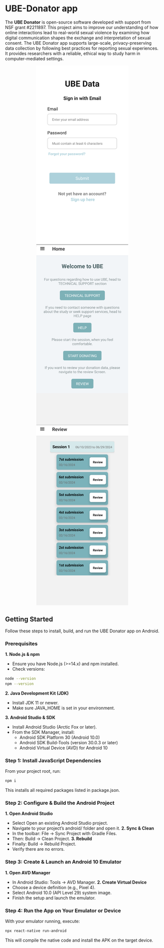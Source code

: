 # UBE-Donator app
The **UBE Donator** is open-source software developed with support from NSF grant #2211897. This project aims to improve our understanding of how online interactions lead to real-world sexual violence by examining how digital communication shapes the exchange and interpretation of sexual consent. The UBE Donator app supports large-scale, privacy-preserving data collection by following best practices for reporting sexual experiences. It provides researchers with a reliable, ethical way to study harm in computer-mediated settings.

<p align="center">
  <img src="images/Screenshot1.png" alt="Figure A" width="300" />
  <img src="images/Screenshot2.png" alt="Figure B" width="300" />
  <img src="images/Screenshot3.png" alt="Figure C" width="300" />
</p>
 
## Getting Started
Follow these steps to install, build, and run the UBE Donator app on Android.

### Prerequisites
**1. Node.js & npm**
- Ensure you have Node.js (>=14.x) and npm installed.
- Check versions:
```bash
node --version
npm --version
```
**2. Java Development Kit (JDK)**
- Install JDK 11 or newer.
- Make sure JAVA_HOME is set in your environment.
  
**3. Android Studio & SDK**
- Install Android Studio (Arctic Fox or later).
- From the SDK Manager, install:
  - Android SDK Platform 30 (Android 10.0)
  - Android SDK Build-Tools (version 30.0.3 or later)
  - Android Virtual Device (AVD) for Android 10

### Step 1: Install JavaScript Dependencies
From your project root, run:
```bash
npm i
```
This installs all required packages listed in package.json.
### Step 2: Configure & Build the Android Project 
**1. Open Android Studio**
- Select Open an existing Android Studio project.
- Navigate to your project’s android/ folder and open it.
**2. Sync & Clean**
- In the toolbar: File → Sync Project with Gradle Files.
- Then: Build → Clean Project.
**3. Rebuild**
- Finally: Build → Rebuild Project.
- Verify there are no errors.
### Step 3: Create & Launch an Android 10 Emulator
**1. Open AVD Manager**
- In Android Studio: Tools → AVD Manager.
**2. Create Virtual Device**
- Choose a device definition (e.g., Pixel 4).
- Select Android 10.0 (API Level 29) system image.
- Finish the setup and launch the emulator.
### Step 4: Run the App on Your Emulator or Device
With your emulator running, execute:
```bash
npx react-native run-android
```
This will compile the native code and install the APK on the target device.
